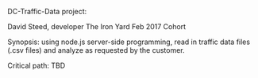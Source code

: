 DC-Traffic-Data project:

David Steed, developer
The Iron Yard Feb 2017 Cohort

Synopsis:  using node.js server-side programming, read in traffic data files (.csv files) and analyze as requested by the customer.

Critical path:  TBD
